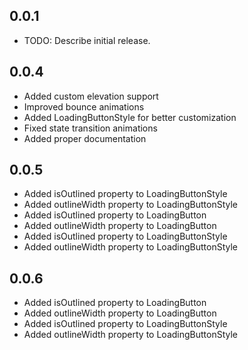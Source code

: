 ## 0.0.1

* TODO: Describe initial release.

## 0.0.4

* Added custom elevation support
* Improved bounce animations
* Added LoadingButtonStyle for better customization
* Fixed state transition animations
* Added proper documentation

## 0.0.5

* Added isOutlined property to LoadingButtonStyle
* Added outlineWidth property to LoadingButtonStyle
* Added isOutlined property to LoadingButton
* Added outlineWidth property to LoadingButton
* Added isOutlined property to LoadingButtonStyle
* Added outlineWidth property to LoadingButtonStyle

## 0.0.6

* Added isOutlined property to LoadingButton
* Added outlineWidth property to LoadingButton
* Added isOutlined property to LoadingButtonStyle
* Added outlineWidth property to LoadingButtonStyle
